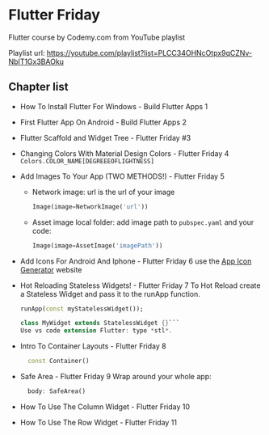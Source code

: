 # Flutter Friday

Flutter course by Codemy.com from YouTube playlist

Playlist url: <https://youtube.com/playlist?list=PLCC34OHNcOtpx9qCZNv-NbIT1Gx3BAOku>

## Chapter list

- How To Install Flutter For Windows - Build Flutter Apps 1
- First Flutter App On Android - Build Flutter Apps 2
- Flutter Scaffold and Widget Tree - Flutter Friday #3
- Changing Colors With Material Design Colors - Flutter Friday 4
    `Colors.COLOR_NAME[DEGREEEOFLIGHTNESS]`
- Add Images To Your App (TWO METHODS!) - Flutter Friday 5
  - Network image: url is the url of your image
  
    ```dart
    Image(image=NetworkImage('url'))
    ```

  - Asset image local folder: add image path to `pubspec.yaml` and your code:

    ```dart
    Image(image=AssetImage('imagePath'))
    ```

- Add Icons For Android And Iphone - Flutter Friday 6
    use the [App Icon Generator](https://www.appicon.co/) website

- Hot Reloading Stateless Widgets! - Flutter Friday 7
    To Hot Reload create a Stateless Widget and pass it to the runApp function.

    ```dart
    runApp(const myStatelessWidget());
    ```

    ```dart
    class MyWidget extends StatelessWidget {}```  
    Use vs code extension Flutter: type *stl*.

- Intro To Container Layouts - Flutter Friday 8
  
  ```dart
    const Container()
  ```

- Safe Area - Flutter Friday 9
  Wrap around your whole app:

  ```dart
    body: SafeArea()
  ```
  
- How To Use The Column Widget - Flutter Friday 10
- How To Use The Row Widget - Flutter Friday 11
